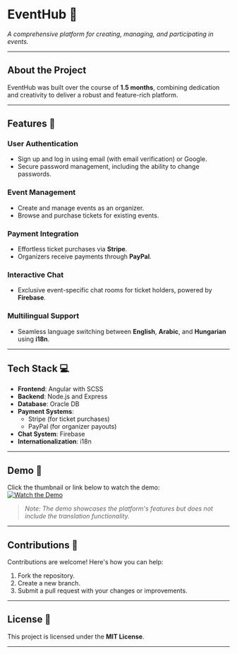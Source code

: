 # **EventHub 🎉**  
*A comprehensive platform for creating, managing, and participating in events.*  

---

## **About the Project**  
EventHub was built over the course of **1.5 months**, combining dedication and creativity to deliver a robust and feature-rich platform.  

---

## **Features 🚀**  

### **User Authentication**  
- Sign up and log in using email (with email verification) or Google.  
- Secure password management, including the ability to change passwords.  

### **Event Management**  
- Create and manage events as an organizer.  
- Browse and purchase tickets for existing events.  

### **Payment Integration**  
- Effortless ticket purchases via **Stripe**.  
- Organizers receive payments through **PayPal**.  

### **Interactive Chat**  
- Exclusive event-specific chat rooms for ticket holders, powered by **Firebase**.  

### **Multilingual Support**  
- Seamless language switching between **English**, **Arabic**, and **Hungarian** using **i18n**.  

---

## **Tech Stack 💻**  
- **Frontend**: Angular with SCSS  
- **Backend**: Node.js and Express  
- **Database**: Oracle DB  
- **Payment Systems**:  
  - Stripe (for ticket purchases)  
  - PayPal (for organizer payouts)  
- **Chat System**: Firebase  
- **Internationalization**: i18n  

---

## **Demo 🎥**  
Click the thumbnail or link below to watch the demo:  
[![Watch the Demo](https://img.youtube.com/vi/WJ5vOZy866w/maxresdefault.jpg)](https://youtu.be/WJ5vOZy866w)  

> *Note: The demo showcases the platform's features but does not include the translation functionality.*  

---

## **Contributions 🤝**  
Contributions are welcome! Here's how you can help:  
1. Fork the repository.  
2. Create a new branch.  
3. Submit a pull request with your changes or improvements.  

---

## **License 📄**  
This project is licensed under the **MIT License**.  

---
